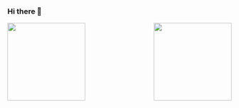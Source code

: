 ### Hi there 👋

<div align="center">
  <img align="left" height="175px" src="https://github-readme-stats-sigma-five.vercel.app/api/top-langs/?username=thunderfit&layout=compact&theme=dracula" />
  <img height="175px" align="right" src="http://github-readme-streak-stats.herokuapp.com/?user=thunderfit&theme=dark&background=272a36" />
</div>

<!--
**ThunderFit/ThunderFit** is a ✨ _special_ ✨ repository because its `README.md` (this file) appears on your GitHub profile.

Here are some ideas to get you started:

- 🔭 I’m currently working on ...
- 🌱 I’m currently learning ...
- 👯 I’m looking to collaborate on ...
- 🤔 I’m looking for help with ...
- 💬 Ask me about ...
- 📫 How to reach me: ...
- 😄 Pronouns: ...
- ⚡ Fun fact: ...
-->
